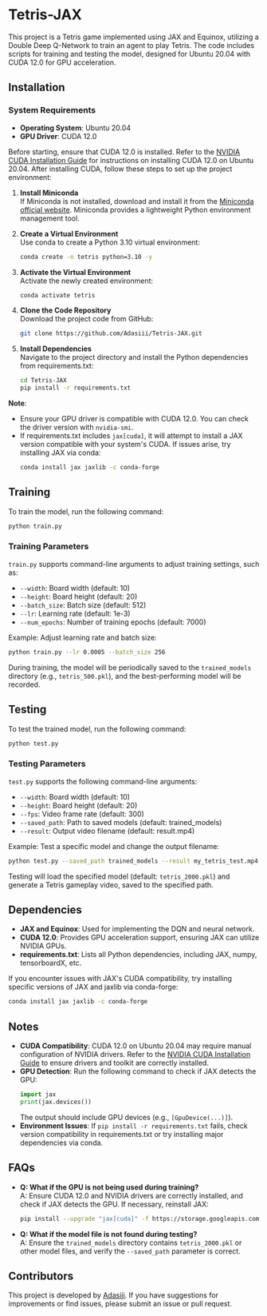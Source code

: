 # Tetris-JAX

This project is a Tetris game implemented using JAX and Equinox, utilizing a Double Deep Q-Network to train an agent to play Tetris. The code includes scripts for training and testing the model, designed for Ubuntu 20.04 with CUDA 12.0 for GPU acceleration.

## Installation

### System Requirements
- **Operating System**: Ubuntu 20.04
- **GPU Driver**: CUDA 12.0

Before starting, ensure that CUDA 12.0 is installed. Refer to the [NVIDIA CUDA Installation Guide](https://docs.nvidia.com/cuda/cuda-installation-guide-linux/index.html) for instructions on installing CUDA 12.0 on Ubuntu 20.04. After installing CUDA, follow these steps to set up the project environment:

1. **Install Miniconda**  
   If Miniconda is not installed, download and install it from the [Miniconda official website](https://docs.conda.io/en/latest/miniconda.html). Miniconda provides a lightweight Python environment management tool.

2. **Create a Virtual Environment**  
   Use conda to create a Python 3.10 virtual environment:
   ```bash
   conda create -n tetris python=3.10 -y
   ```

3. **Activate the Virtual Environment**  
   Activate the newly created environment:
   ```bash
   conda activate tetris
   ```

4. **Clone the Code Repository**  
   Download the project code from GitHub:
   ```bash
   git clone https://github.com/Adasiii/Tetris-JAX.git
   ```

5. **Install Dependencies**  
   Navigate to the project directory and install the Python dependencies from requirements.txt:
   ```bash
   cd Tetris-JAX
   pip install -r requirements.txt
   ```

**Note**:
- Ensure your GPU driver is compatible with CUDA 12.0. You can check the driver version with `nvidia-smi`.
- If requirements.txt includes `jax[cuda]`, it will attempt to install a JAX version compatible with your system's CUDA. If issues arise, try installing JAX via conda:
  ```bash
  conda install jax jaxlib -c conda-forge
  ```

## Training

To train the model, run the following command:
```bash
python train.py
```

### Training Parameters
`train.py` supports command-line arguments to adjust training settings, such as:
- `--width`: Board width (default: 10)
- `--height`: Board height (default: 20)
- `--batch_size`: Batch size (default: 512)
- `--lr`: Learning rate (default: 1e-3)
- `--num_epochs`: Number of training epochs (default: 7000)

Example: Adjust learning rate and batch size:
```bash
python train.py --lr 0.0005 --batch_size 256
```

During training, the model will be periodically saved to the `trained_models` directory (e.g., `tetris_500.pkl`), and the best-performing model will be recorded.

## Testing

To test the trained model, run the following command:
```bash
python test.py
```

### Testing Parameters
`test.py` supports the following command-line arguments:
- `--width`: Board width (default: 10)
- `--height`: Board height (default: 20)
- `--fps`: Video frame rate (default: 300)
- `--saved_path`: Path to saved models (default: trained_models)
- `--result`: Output video filename (default: result.mp4)

Example: Test a specific model and change the output filename:
```bash
python test.py --saved_path trained_models --result my_tetris_test.mp4
```

Testing will load the specified model (default: `tetris_2000.pkl`) and generate a Tetris gameplay video, saved to the specified path.

## Dependencies
- **JAX and Equinox**: Used for implementing the DQN and neural network.
- **CUDA 12.0**: Provides GPU acceleration support, ensuring JAX can utilize NVIDIA GPUs.
- **requirements.txt**: Lists all Python dependencies, including JAX, numpy, tensorboardX, etc.

If you encounter issues with JAX's CUDA compatibility, try installing specific versions of JAX and jaxlib via conda-forge:
```bash
conda install jax jaxlib -c conda-forge
```

## Notes
- **CUDA Compatibility**: CUDA 12.0 on Ubuntu 20.04 may require manual configuration of NVIDIA drivers. Refer to the [NVIDIA CUDA Installation Guide](https://docs.nvidia.com/cuda/cuda-installation-guide-linux/index.html) to ensure drivers and toolkit are correctly installed.
- **GPU Detection**: Run the following command to check if JAX detects the GPU:
  ```python
  import jax
  print(jax.devices())
  ```
  The output should include GPU devices (e.g., `[GpuDevice(...)]`).
- **Environment Issues**: If `pip install -r requirements.txt` fails, check version compatibility in requirements.txt or try installing major dependencies via conda.

## FAQs
- **Q: What if the GPU is not being used during training?**  
  A: Ensure CUDA 12.0 and NVIDIA drivers are correctly installed, and check if JAX detects the GPU. If necessary, reinstall JAX:
  ```bash
  pip install --upgrade "jax[cuda]" -f https://storage.googleapis.com/jax-releases/jax_cuda_releases.html
  ```
- **Q: What if the model file is not found during testing?**  
  A: Ensure the `trained_models` directory contains `tetris_2000.pkl` or other model files, and verify the `--saved_path` parameter is correct.

## Contributors
This project is developed by [Adasiii](https://github.com/Adasiii). If you have suggestions for improvements or find issues, please submit an issue or pull request.
